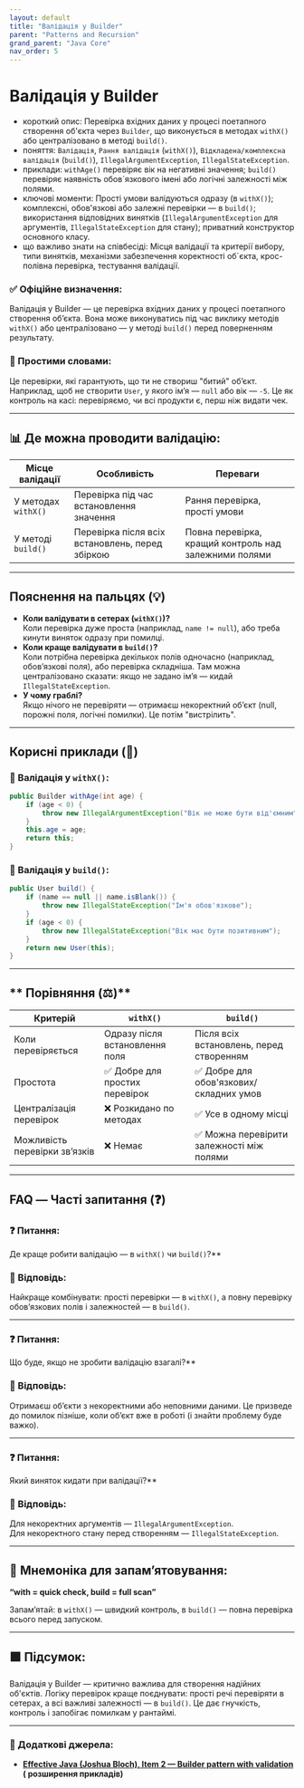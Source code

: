 ```yaml
---
layout: default
title: "Валідація у Builder"
parent: "Patterns and Recursion"
grand_parent: "Java Core"
nav_order: 5
---
```


# Валідація у Builder

*   короткий опис: Перевірка вхідних даних у процесі поетапного створення об'єкта через `Builder`, що виконується в методах `withX()` або централізовано в методі `build()`.
*   поняття: `Валідація`, `Рання валідація` (`withX()`), `Відкладена/комплексна валідація` (`build()`), `IllegalArgumentException`, `IllegalStateException`.
*   приклади: `withAge()` перевіряє вік на негативні значення; `build()` перевіряє наявність обов`язкового імені або логічні залежності між полями.
*   ключові моменти: Прості умови валідуються одразу (в `withX()`); комплексні, обов'язкові або залежні перевірки — в `build()`; використання відповідних винятків (`IllegalArgumentException` для аргументів, `IllegalStateException` для стану); приватний конструктор основного класу.
*   що важливо знати на співбесіді: Місця валідації та критерії вибору, типи винятків, механізми забезпечення коректності об`єкта, крос-полівна перевірка, тестування валідації.

### **✅ Офіційне визначення:**

Валідація у Builder — це перевірка вхідних даних у процесі поетапного створення об’єкта. Вона може виконуватись під час
виклику методів `withX()` або централізовано — у методі `build()` перед поверненням результату.

### **🧠 Простими словами:**

Це перевірки, які гарантують, що ти не створиш "битий" об’єкт. Наприклад, щоб не створити `User`, у якого імʼя —
`null` або вік — `-5`. Це як контроль на касі: перевіряємо, чи всі продукти є, перш ніж видати чек.

---

## **📊 Де можна проводити валідацію:**



| Місце валідації     | Особливість                                     | Переваги                                              |
|---------------------|-------------------------------------------------|-------------------------------------------------------|
| У методах `withX()` | Перевірка під час встановлення значення         | Рання перевірка, прості умови                         |
| У методі `build()`  | Перевірка після всіх встановлень, перед збіркою | Повна перевірка, кращий контроль над залежними полями |

---

## **Пояснення на пальцях (💡)**

* **Коли валідувати в сетерах (`withX()`)?**  
  Коли перевірка дуже проста (наприклад, `name != null`), або треба кинути виняток одразу при помилці.
* **Коли краще валідувати в `build()`?**  
  Коли потрібна перевірка декількох полів одночасно (наприклад, обов’язкові поля), або перевірка складніша. Там можна
  централізовано сказати: якщо не задано імʼя — кидай `IllegalStateException`.
* **У чому граблі?**  
  Якщо нічого не перевіряти — отримаєш некоректний об’єкт (null, порожні поля, логічні помилки). Це потім "вистрілить".

---

## **Корисні приклади (🧪)**

### **🔻 Валідація у `withX()`:**

```java
public Builder withAge(int age) {
    if (age < 0) {
        throw new IllegalArgumentException("Вік не може бути від'ємним");
    }
    this.age = age;
    return this;
}
```

### **🔻 Валідація у `build()`:**

```java
public User build() {
    if (name == null || name.isBlank()) {
        throw new IllegalStateException("Ім'я обов'язкове");
    }
    if (age < 0) {
        throw new IllegalStateException("Вік має бути позитивним");
    }
    return new User(this);
}
```

---

## ** Порівняння (⚖️)**

| Критерій                      | `withX()`                      | `build()`                                |
|-------------------------------|--------------------------------|------------------------------------------|
| Коли перевіряється            | Одразу після встановлення поля | Після всіх встановлень, перед створенням |
| Простота                      | ✅ Добре для простих перевірок  | ✅ Добре для обов'язкових/складних умов   |
| Централізація перевірок       | ❌ Розкидано по методах         | ✅ Усе в одному місці                     |
| Можливість перевірки зв’язків | ❌ Немає                        | ✅ Можна перевірити залежності між полями |

---

## **FAQ — Часті запитання (❓)**

### **❓ Питання:**

 Де краще робити валідацію — в `withX()` чи `build()`?**

### **💬 Відповідь:**





Найкраще комбінувати: прості перевірки — в `withX()`, а повну перевірку обов’язкових полів і залежностей — в `build()`.

---

### **❓ Питання:**

 Що буде, якщо не зробити валідацію взагалі?**

### **💬 Відповідь:**





Отримаєш обʼєкти з некоректними або неповними даними. Це призведе до помилок пізніше, коли обʼєкт вже в роботі (і знайти
проблему буде важко).

---

### **❓ Питання:**

 Який виняток кидати при валідації?**

### **💬 Відповідь:**





Для некоректних аргументів — `IllegalArgumentException`.  
Для некоректного стану перед створенням — `IllegalStateException`.

---

## **🧠 Мнемоніка для запам’ятовування:**

**“with \= quick check, build \= full scan”**

Запамʼятай: в `withX()` — швидкий контроль, в `build()` — повна перевірка всього перед запуском.

---

## **🟩 Підсумок:**

Валідація у Builder — критично важлива для створення надійних об'єктів. Логіку перевірок краще поєднувати: прості речі
перевіряти в сетерах, а всі важливі залежності — в `build()`. Це дає гнучкість, контроль і запобігає помилкам у
рантаймі.

---

### **🔗 Додаткові джерела:**

* [**Effective Java (Joshua Bloch), Item 2 — Builder pattern with validation**](https://effectivejava.com/) **(
  розширення прикладів)**